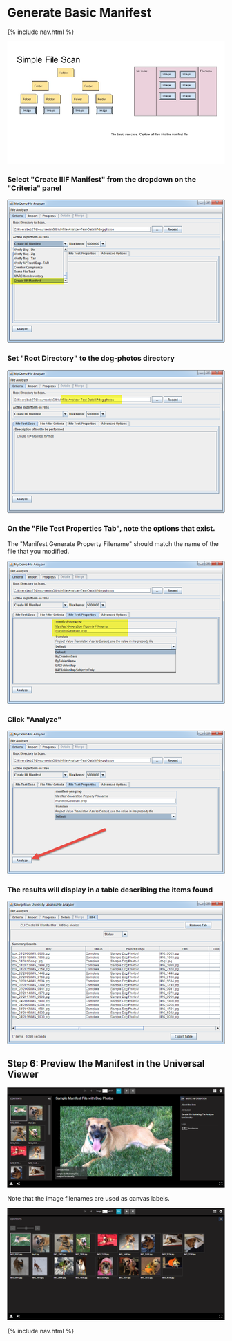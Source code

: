 # Generate Basic Manifest

{% include nav.html %}

![Basic Use Case](tutorial-screenshots/IIIFScenarios/Slide2.JPG)

### Select "Create IIIF Manifest" from the dropdown on the "Criteria" panel

![Screenshot](tutorial-screenshots/fa1.png)

### Set "Root Directory" to the dog-photos directory

![Screenshot](tutorial-screenshots/fa2.png)

### On the "File Test Properties Tab", note the options that exist. 
The "Manifest Generate Property Filename" should match the name of the file that you modified.

![Screenshot](tutorial-screenshots/fa3.png)

### Click "Analyze"

![Screenshot](tutorial-screenshots/fa4.png)

### The results will display in a table describing the items found

![Screenshot](tutorial-screenshots/fa5.png)

## Step 6: Preview the Manifest in the Universal Viewer

![Screenshot](tutorial-screenshots/uv1.png)

Note that the image filenames are used as canvas labels.

![Screenshot](tutorial-screenshots/uv1a.png)

{% include nav.html %}
